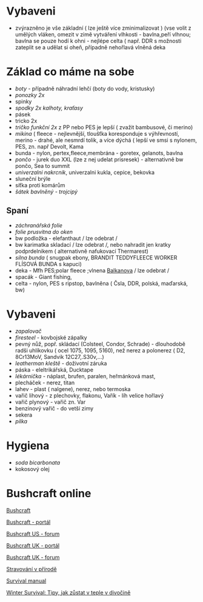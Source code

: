 # Vybaveni 

- zvýrazněno je vše základní ( lze ještě více zminimalizovat )
(vse volit z umělých vláken, omezit v zimě vytváření vlhkosti - bavlna,peří vlhnou; bavlna se pouze hodí k ohni - nejlépe celta ( např. DDR s možnosti zateplit se a udělat si oheň, případně nehořlavá vlněná deka

# Základ co máme na sobe 

- *boty* - případně náhradní lehčí (boty do vody, kristusky)
- *ponozky 2x*
- spinky
- *spodky 2x*
*kalhoty, kraťasy*
- pásek
- tricko 2x
- *tričko funkční 2x* z PP nebo PES je lepší ( zvažit bambusové, či merino)
- *mikina* ( fleece - nejlevnější, tloušťka koresponduje s výhřevností, merino - drahé, ale nesmrdí tolik, a více dýchá ( lepší ve smsi s nylonem, PES, zn. např Devolt, Kama
- bunda - nylon, pertex,fleece,membrána - goretex, gelanots, bavlna
- *pončo* - jurek duo XXL (lze z nej udelat prisresek) - alternativně bw pončo, Sea to summit
- *univerzalni nakrcnik*, univerzalni kukla, cepice, bekovka 
- sluneční brýle
- síťka proti komárům
- *šátek bavlněný - trojcipý*

## Spaní

- *záchranářská folie*
- *folie prusvitna do oken*
- bw podložka - elefanthaut / lze odebrat /
- bw karimatka skladací  / lze odebrat /, nebo nahradit jen kratky podprdelnikem ( alternativně nafukovací Thermarest)
- *silna bunda* ( snugpak ebony, BRANDIT TEDDYFLEECE WORKER FLÍSOVÁ BUNDA  s kapuci)
- deka - Mfh PES;polar fleece ;vlnena [Balkanova](https://balkanova.eco/)  / lze odebrat /
- spacák - Giant fishing, 
- celta - nylon, PES s ripstop, bavlněna ( Čsla, DDR, polská, maďarská, bw)

# Vybaveni

- *zapalovač*
- *firesteel* - kovbojské zápalky
- pevný nůž, popř. skládací (Colsteel, Condor, Schrade) - dlouhodobě radši uhlíkovku ( ocel 1075, 1095, 5160), než nerez a polonerez ( D2, 8Cr13MoV, Sandvik 12C27,.S30v,...)
- *leatherman kleště* - doživotní záruka
- páska - eleltrikářská, Ducktape
- *lékárnička* - náplast, brufen, paralen, heřmánková mast,
- plecháček - nerez, titan
- lahev - plast ( nalgene), nerez, nebo termoska
- vařič lihový - z plechovky, flakonu, Vařík - líh velice hořlavý
- vařič plynový - vařič zn. Var
- benzinový vařič - do vetší zimy
- sekera
- *pilka*

# Hygiena

- *soda bicarbonata*
- kokosový olej


# Bushcraft online

[Bushcraft](http://bushcraft.cz/)

[Bushcraft - portál](https://bushcraftportal.cz/)

[Bushcraft US - forum](https://bushcraftusa-com.translate.goog/forum/?_x_tr_sl=en&_x_tr_tl=cs&_x_tr_hl=cs&_x_tr_pto=wapp)

[Bushcraft UK - portál](https://bushcraftuk-com.translate.goog/community/?_x_tr_sl=en&_x_tr_tl=cs&_x_tr_hl=cs&_x_tr_pto=wapp)

[Bushcraft UK - forum](https://bushcraftuk-com.translate.goog/community/threads/the-forum.128/?_x_tr_sl=en&_x_tr_tl=cs&_x_tr_hl=cs&_x_tr_pto=wapp)

[Stravování v přírodě](https://www.kurzypreziti.cz/clanek/4/Stravovani-v-prirode)

[Survival manual](https://github.com/bedjan/web/raw/main/Millis%20survival%20manual%20-%202019-12.pdf)

[Winter Survival: Tipy, jak zůstat v teple v divočině](https://www-superprepper-com.translate.goog/staying-warm-in-a-winter-wilderness/?_x_tr_sl=en&_x_tr_tl=cs&_x_tr_hl=cs&_x_tr_pto=wapp)

